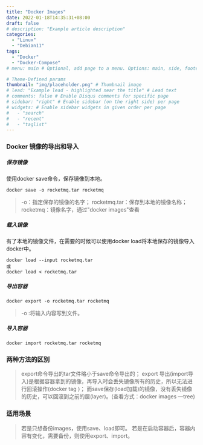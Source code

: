 ```yaml
---
title: "Docker Images"
date: 2022-01-18T14:35:31+08:00
draft: false
# description: "Example article description"
categories:
  - "Linux"
  - "Debian11"
tags:
  - "Docker"
  - "Docker-Compose"
# menu: main # Optional, add page to a menu. Options: main, side, footer

# Theme-Defined params
thumbnail: "img/placeholder.png" # Thumbnail image
# lead: "Example lead - highlighted near the title" # Lead text
# comments: false # Enable Disqus comments for specific page
# sidebar: "right" # Enable sidebar (on the right side) per page
# widgets: # Enable sidebar widgets in given order per page
#   - "search"
#   - "recent"
#   - "taglist"
---
```


### Docker 镜像的导出和导入
##### 保存镜像
使用docker save命令，保存镜像到本地。
```
docker save -o rocketmq.tar rocketmq
```
> -o：指定保存的镜像的名字；
> rocketmq.tar：保存到本地的镜像名称；
> rocketmq：镜像名字，通过"docker images"查看

##### 载入镜像
有了本地的镜像文件，在需要的时候可以使用docker load将本地保存的镜像导入docker中。
```
docker load --input rocketmq.tar 
或 
docker load < rocketmq.tar
```

##### 导出容器

```
docker export -o rocketmq.tar rocketmq
```
> -o :将输入内容写到文件。

##### 导入容器
```
docker import rocketmq.tar rocketmq
```

### 两种方法的区别
>export命令导出的tar文件略小于save命令导出的；
>export 导出(import导入)是根据容器拿到的镜像，再导入时会丢失镜像所有的历史，所以无法进行回滚操作(docker tag )；
>而save保存(load加载)的镜像，没有丢失镜像的历史，可以回滚到之前的层(layer)。(查看方式：docker images —tree)

### 适用场景
>若是只想备份images，使用save、load即可。
>若是在启动容器后，容器内容有变化，需要备份，则使用export、import。